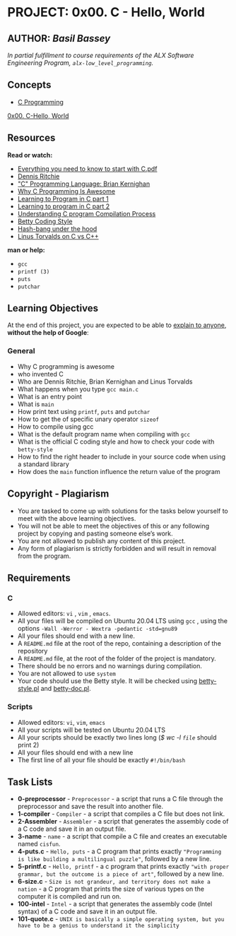 # PROJECT: 0x00. C - Hello, World

## AUTHOR: *Basil Bassey*

*In partial fulfillment to course requirements of the ALX Software Engineering Program, `alx-low_level_programming`.*

## Concepts

- [C Programming](https://intranet.alxswe.com/rltoken/concepts/26)

[0x00. C-Hello, World](https://youtu.be/co0b0xLEuRM)

## Resources

**Read or watch:**

- [Everything you need to know to start with C.pdf](https://intranet.alxswe.com/rltoken/P01aLj9BDfDUOv-y9x82Yw)
- [Dennis Ritchie](https://intranet.alxswe.com/rltoken/YWFrRob_-Yo-_NQikMLI-g)
- ["C" Programming Language: Brian Kernighan](https://intranet.alxswe.com/rltoken/W4oygfMgAp5Hyc7o6QuSYQ)
- [Why C Programming Is Awesome](https://intranet.alxswe.com/rltoken/WYdE1novaWa0yt5fzGvLBw)
- [Learning to Program in C part 1](https://intranet.alxswe.com/rltoken/aE_pZLbexuLroHA0FmjLbw)
- [Learning to program in C part 2](https://intranet.alxswe.com/rltoken/3a5y1N-0FlTaPbKRxlRLlQ)
- [Understanding C program Compilation Process](https://intranet.alxswe.com/rltoken/idYJyVfQRZ9e5aljiT5UKg)
- [Betty Coding Style](https://intranet.alxswe.com/rltoken/lu2Vb1CbDPMHuDJG1ilLKA)
- [Hash-bang under the hood](https://intranet.alxswe.com/rltoken/zwv5CHLybXN6KFmsjbu_tg)
- [Linus Torvalds on C vs C++](https://intranet.alxswe.com/rltokenJrokM8Pk6bd9wPqQvEfSAA)

**man or help:**

- `gcc`
- `printf (3)`
- `puts`
- `putchar`

## Learning Objectives

At the end of this project, you are expected to be able to [explain to anyone](https://intranet.alxswe.com/rltoken/Uip4OgfLQdGP921TAMtCHQ), **without the help of Google**:

### General

- Why C programming is awesome
- who invented C
- Who are Dennis Ritchie, Brian Kernighan and Linus Torvalds
- What happens when you type `gcc main.c`
- What is an entry point
- What is `main`
- How print text using `printf`, `puts` and `putchar`
- How to get the of specific unary operator `sizeof`
- How to compile using gcc
- What is the default program name when compiling with `gcc`
- What is the official C coding style and how to check your code with `betty-style`
- How to find the right header to include in your source code when using a standard library
- How does the `main` function influence the return value of the program

## Copyright - Plagiarism

- You are tasked to come up with solutions for the tasks below yourself to meet with the above learning objectives.
- You will not be able to meet the objectives of this or any following project by copying and pasting someone else’s work.
- You are not allowed to publish any content of this project.
- Any form of plagiarism is strictly forbidden and will result in removal from the program.

## Requirements

### C

- Allowed editors: `vi` , `vim` , `emacs`.
- All your files will be compiled on Ubuntu 20.04 LTS using `gcc` , using the options `-Wall -Werror -
Wextra -pedantic -std=gnu89`
- All your files should end with a new line.
- A `README.md` file at the root of the repo, containing a description of the repository
- A `README.md` file, at the root of the folder of the project is mandatory.
- There should be no errors and no warnings during compilation.
- You are not allowed to use `system`
- Your code should use the Betty style. It will be checked using [betty-style.pl](https://github.com/holbertonschool/Betty/blob/master/betty-style.pl) and [betty-doc.pl](https://github.com/holbertonschool/Betty/blob/master/betty-doc.pl).

### Scripts

- Allowed editors: `vi`, `vim`, `emacs`
- All your scripts will be tested on Ubuntu 20.04 LTS
- All your scripts should be exactly two lines long (*$ wc -l `file`* should print 2)
- All your files should end with a new line
- The first line of all your file should be exactly `#!/bin/bash`

## Task Lists

- **0-preprocessor** - `Preprocessor` - a script that runs a C file through the preprocessor and save the result into another file.
- **1-compiler** - `Compiler` - a script that compiles a C file but does not link.
- **2-Assembler** - `Assembler` - a script that generates the assembly code of a C code and save it in an output file.
- **3-name** - `name` - a script that compile a C file and creates an executable named `cisfun`.
- **4-puts.c** - `Hello, puts` - a C program that prints exactly `"Programming is like building a multilingual puzzle"`, followed by a new line.
- **5-printf.c** - `Hello, printf` - a c program that prints exactly `"with proper grammar, but the outcome is a piece of art"`, followed by a new line.
- **6-size.c** - `Size is not grandeur, and territory does not make a nation` - a C program that prints the size of various types on the computer it is compiled and run on.
- **100-intel** - `Intel` - a script that generates the assembly code (lntel syntax) of a C code and save it in an output file.
- **101-quote.c** - `UNIX is basically a simple operating system, but you have to be a genius to understand it the simplicity`

